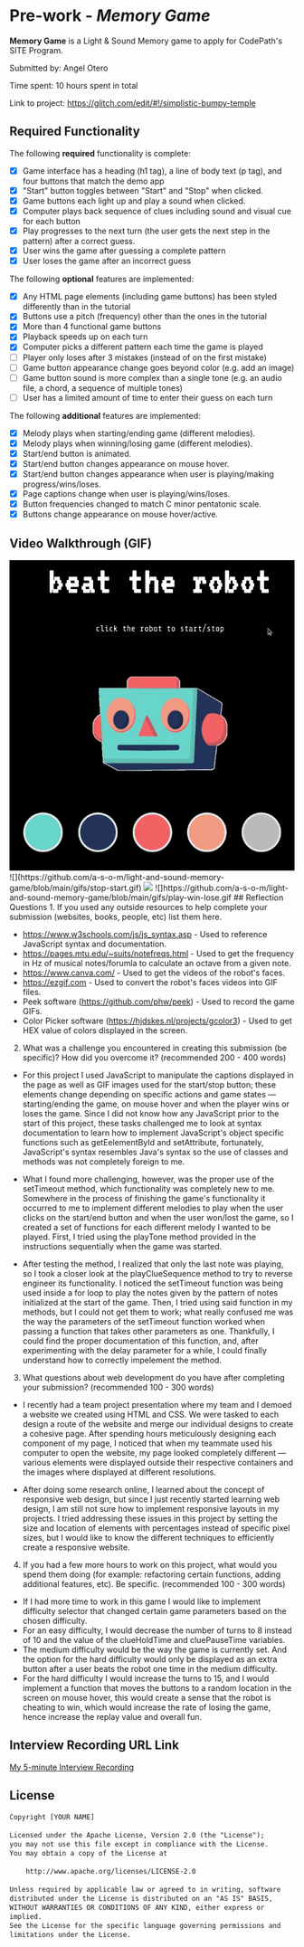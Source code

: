 # Pre-work - *Memory Game*

**Memory Game** is a Light & Sound Memory game to apply for CodePath's SITE Program. 

Submitted by: Angel Otero

Time spent: 10 hours spent in total

Link to project: https://glitch.com/edit/#!/simplistic-bumpy-temple

## Required Functionality

The following **required** functionality is complete:

* [x] Game interface has a heading (h1 tag), a line of body text (p tag), and four buttons that match the demo app
* [x] "Start" button toggles between "Start" and "Stop" when clicked. 
* [x] Game buttons each light up and play a sound when clicked. 
* [x] Computer plays back sequence of clues including sound and visual cue for each button
* [x] Play progresses to the next turn (the user gets the next step in the pattern) after a correct guess. 
* [x] User wins the game after guessing a complete pattern
* [x] User loses the game after an incorrect guess

The following **optional** features are implemented:

* [x] Any HTML page elements (including game buttons) has been styled differently than in the tutorial
* [x] Buttons use a pitch (frequency) other than the ones in the tutorial
* [x] More than 4 functional game buttons
* [x] Playback speeds up on each turn
* [x] Computer picks a different pattern each time the game is played
* [ ] Player only loses after 3 mistakes (instead of on the first mistake)
* [ ] Game button appearance change goes beyond color (e.g. add an image)
* [ ] Game button sound is more complex than a single tone (e.g. an audio file, a chord, a sequence of multiple tones)
* [ ] User has a limited amount of time to enter their guess on each turn

The following **additional** features are implemented:

- [x] Melody plays when starting/ending game (different melodies).
- [x] Melody plays when winning/losing game (different melodies).
- [x] Start/end button is animated.
- [x] Start/end button changes appearance on mouse hover.
- [x] Start/end button changes appearance when user is playing/making progress/wins/loses.
- [x] Page captions change when user is playing/wins/loses.
- [x] Button frequencies changed to match C minor pentatonic scale.
- [x] Buttons change appearance on mouse hover/active.

## Video Walkthrough (GIF)

<img src="./gifs/stop-start.gif">
![](https://github.com/a-s-o-m/light-and-sound-memory-game/blob/main/gifs/stop-start.gif)
<img src="./gifs/play-win-lose.gif">
![]https://github.com/a-s-o-m/light-and-sound-memory-game/blob/main/gifs/play-win-lose.gif
## Reflection Questions
1. If you used any outside resources to help complete your submission (websites, books, people, etc) list them here. 

- https://www.w3schools.com/js/js_syntax.asp - Used to reference JavaScript syntax and documentation.
- https://pages.mtu.edu/~suits/notefreqs.html  - Used to get the frequency in Hz of musical notes/forumla to calculate an octave from a given note.
- https://www.canva.com/ - Used to get the videos of the robot's faces.
- https://ezgif.com - Used to convert the robot's faces videos into GIF files.
- Peek software (https://github.com/phw/peek) - Used to record the game GIFs.
- Color Picker software (https://hjdskes.nl/projects/gcolor3) - Used to get HEX value of colors displayed in the screen.

2. What was a challenge you encountered in creating this submission (be specific)? How did you overcome it? (recommended 200 - 400 words) 

- For this project I used JavaScript to manipulate the captions displayed in the page as well as GIF images used for the start/stop button; these elements change depending on specific actions and game states — starting/ending the game, on mouse hover and when the player wins or loses the game. Since I did not know how any JavaScript prior to the start of this project, these tasks challenged me to look at syntax documentation to learn how to implement JavaScript's object specific functions such as getEelementById and setAttribute, fortunately, JavaScript's syntax resembles Java's syntax so the use of classes and methods was not completely foreign to me. 

- What I found more challenging, however, was the proper use of the setTimeout method, which functionality was completely new to me. Somewhere in the process of finishing the game's functionality it occurred to me to implement different melodies to play when the user clicks on the start/end button and when the user won/lost the game, so I created a set of functions for each different melody I wanted to be played. First, I tried using the playTone method provided in the instructions sequentially when the game was started.

- After testing the method, I realized that only the last note was playing, so I took a closer look at the playClueSequence method to try to reverse engineer its functionality. I noticed the setTimeout function was being used inside a for loop to play the notes given by the pattern of notes initialized at the start of the game. Then, I tried using said function in my methods, but I could not get them to work; what really confused me was the way the parameters of the setTimeout function worked when passing a function that takes other parameters as one. Thankfully, I could find the proper documentation of this function, and, after experimenting with the delay parameter for a while, I could finally understand how to correctly impelement the method.

3. What questions about web development do you have after completing your submission? (recommended 100 - 300 words) 

- I recently had a team project presentation where my team and I demoed a website we created using HTML and CSS. We were tasked to each design a route of the website and merge our individual designs to create a cohesive page. After spending hours meticulously designing each component of my page, I noticed that when my teammate used his computer to open the website, my page looked completely different — various elements were displayed outside their respective containers and the images where displayed at different resolutions. 

- After doing some research online, I learned about the concept of responsive web design, but since I just recently started learning web design, I am still not sure how to implement responsive layouts in my projects. I tried addressing these issues in this project by setting the size and location of elements with percentages instead of specific pixel sizes, but I would like to know the different techniques to efficiently create a responsive website.

4. If you had a few more hours to work on this project, what would you spend them doing (for example: refactoring certain functions, adding additional features, etc). Be specific. (recommended 100 - 300 words) 

- If I had more time to work in this game I would like to implement difficulty selector that changed certain game parameters based on the chosen difficulty. 
- For an easy difficulty, I would decrease the number of turns to 8 instead of 10 and the value of the clueHoldTime and cluePauseTime variables. 
- The medium difficulty would be the way the game is currently set. And the option for the hard difficulty would only be displayed as an extra button after a user beats the robot one time in the medium difficulty.
- For the hard difficulty I would increase the turns to 15, and I would implement a function that moves the buttons to a random location in the screen on mouse hover, this would create a sense that the robot is cheating to win, which would increase the rate of losing the game, hence increase the replay value and overall fun.


## Interview Recording URL Link

[My 5-minute Interview Recording](https://www.loom.com/share/fc57e77fc91f4240b539597e70754b25)


## License

    Copyright [YOUR NAME]

    Licensed under the Apache License, Version 2.0 (the "License");
    you may not use this file except in compliance with the License.
    You may obtain a copy of the License at

        http://www.apache.org/licenses/LICENSE-2.0

    Unless required by applicable law or agreed to in writing, software
    distributed under the License is distributed on an "AS IS" BASIS,
    WITHOUT WARRANTIES OR CONDITIONS OF ANY KIND, either express or implied.
    See the License for the specific language governing permissions and
    limitations under the License.
